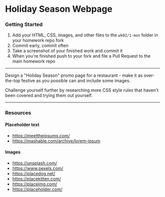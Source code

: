 # Holiday Season Webpage

### Getting Started

1. Add your HTML, CSS, images, and other files to the `wk02/1-mon` folder in your homework repo fork
2. Commit early, commit often
3. Take a screenshot of your finished work and commit it
4. When you're finished push to your fork and file a Pull Request to the main homework repo

---

Design a "Holiday Season" promo page for a restaurant - make it as over-the-top festive as you possible can and include some images. 

Challenge yourself further by researching more CSS style rules that haven't been covered and trying them out yourself.

---

### Resources

#### Placeholder text

- https://meettheipsums.com/
- https://mashable.com/archive/lorem-ipsum

#### Images

- https://unsplash.com/
- https://www.pexels.com/
- https://placedog.net/
- https://placekitten.com/
- https://placeimg.com/
- https://placeholder.com/
